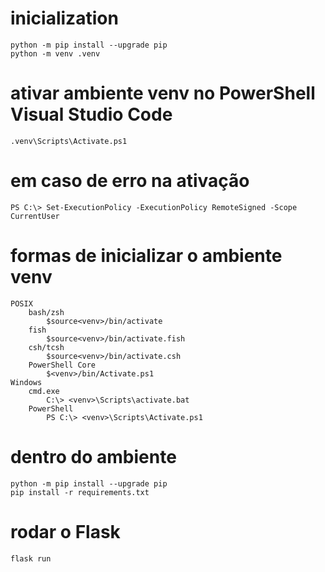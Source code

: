 # inicialization
```
python -m pip install --upgrade pip
python -m venv .venv
```

# ativar ambiente venv no PowerShell Visual Studio Code
```
.venv\Scripts\Activate.ps1
```

# em caso de erro na ativação
```
PS C:\> Set-ExecutionPolicy -ExecutionPolicy RemoteSigned -Scope CurrentUser
```

# formas de inicializar o ambiente venv
```
POSIX
    bash/zsh
        $source<venv>/bin/activate
    fish
        $source<venv>/bin/activate.fish
    csh/tcsh
        $source<venv>/bin/activate.csh
    PowerShell Core
        $<venv>/bin/Activate.ps1
Windows
    cmd.exe
        C:\> <venv>\Scripts\activate.bat
    PowerShell
        PS C:\> <venv>\Scripts\Activate.ps1
```

# dentro do ambiente
```
python -m pip install --upgrade pip
pip install -r requirements.txt
```

# rodar o Flask
```
flask run
```